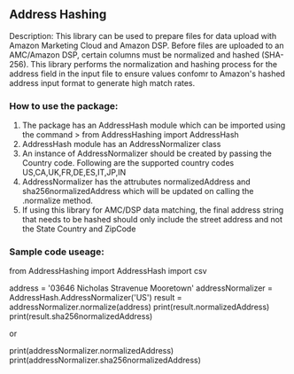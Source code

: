 
## Address Hashing

Description:
This library can be used to prepare files for data upload with Amazon Marketing Cloud and Amazon DSP. Before files are uploaded to an AMC/Amazon DSP, certain columns must be normalized and hashed (SHA-256). This library performs the normalization and hashing process for the address field in the input file to ensure values confomr to Amazon's hashed address input format to generate high match rates.

### How to use the package:
1. The package has an AddressHash module which can be imported using the command > from AddressHashing import AddressHash
2. AddressHash module has an AddressNormalizer class 
3. An instance of AddressNormalizer should be created by passing the Country code. Following are the supported country codes 
   US,CA,UK,FR,DE,ES,IT,JP,IN
4. AddressNormalizer has the attrubutes normalizedAddress and sha256normalizedAddress which will be updated on calling the 
   .normalize method. 
5. If using this library for AMC/DSP data matching, the final address string that needs to be hashed should only include the street address and not the State Country and ZipCode

### Sample code useage:

from AddressHashing import AddressHash
import csv

address = '03646 Nicholas Stravenue Mooretown'
addressNormalizer = AddressHash.AddressNormalizer('US')
result = addressNormalizer.normalize(address)
print(result.normalizedAddress)
print(result.sha256normalizedAddress)

or

print(addressNormalizer.normalizedAddress)
print(addressNormalizer.sha256normalizedAddress)


